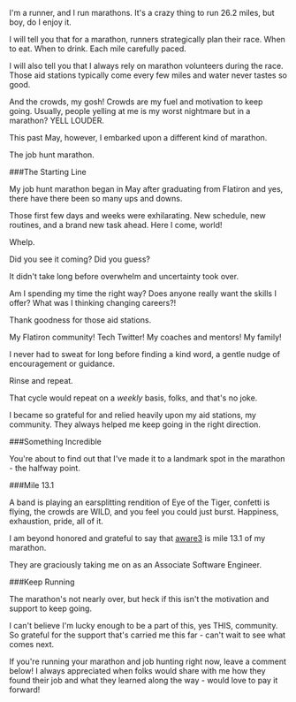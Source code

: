 


I'm a runner, and I run marathons. It's a crazy thing to run 26.2 miles, but boy, do I enjoy it.

I will tell you that for a marathon, runners strategically plan their race. When to eat. When to drink. Each mile carefully paced.

I will also tell you that I always rely on marathon volunteers during the race. Those aid stations typically come every few miles and water never tastes so good.

And the crowds, my gosh! Crowds are my fuel and motivation to keep going. Usually, people yelling at me is my worst nightmare but in a marathon? YELL LOUDER.

This past May, however, I embarked upon a different kind of marathon. 

The job hunt marathon. 

###The Starting Line

My job hunt marathon began in May after graduating from Flatiron and yes, there have there been so many ups and downs.

Those first few days and weeks were exhilarating. New schedule, new routines, and a brand new task ahead. Here I come, world!

Whelp.

Did you see it coming? Did you guess?

It didn't take long before overwhelm and uncertainty took over. 

Am I spending my time the right way? Does anyone really want the skills I offer? What was I thinking changing careers?!

Thank goodness for those aid stations. 

My Flatiron community! Tech Twitter! My coaches and mentors! My family! 

I never had to sweat for long before finding a kind word, a gentle nudge of encouragement or guidance. 

Rinse and repeat. 

That cycle would repeat on a *weekly* basis, folks, and that's no joke. 

I became so grateful for and relied heavily upon my aid stations, my community. They always helped me keep going in the right direction.

###Something Incredible

You're about to find out that I've made it to a landmark spot in the marathon - the halfway point.

###Mile 13.1 

A band is playing an earsplitting rendition of Eye of the Tiger, confetti is flying, the crowds are WILD, and you feel you could just burst. Happiness, exhaustion, pride, all of it.  

I am beyond honored and grateful to say that [aware3](https://aware3.com/) is mile 13.1 of my marathon.

They are graciously taking me on as an Associate Software Engineer.

###Keep Running

The marathon's not nearly over, but heck if this isn't the motivation and support to keep going. 

I can't believe I'm lucky enough to be a part of this, yes THIS, community. So grateful for the support that's carried me this far - can't wait to see what comes next.

If you're running your marathon and job hunting right now, leave a comment below! I always appreciated when folks would share with me how they found their job and what they learned along the way - would love to pay it forward!